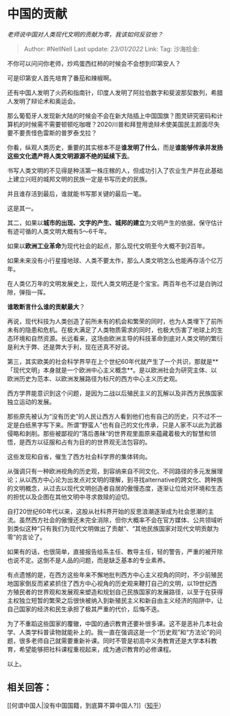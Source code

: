 # 中国的贡献
*老师说中国对人类现代文明的贡献为零，我该如何反驳他？*

> Author: #NellNell
> Last update: *23/01/2022*
> Link:
> Tag:
> 沙海拾金:

不你可以问问你老师，炒鸡蛋西红柿的时候会不会想到印第安人？

可是印第安人首先培育了番茄和辣椒啊。

还有中国人发明了火药和指南针，印度人发明了阿拉伯数字和斐波那契数列，希腊人发明了辩论术和奥运会。

那么葡萄牙人发现新大陆的时候会不会在新大陆插上中国国旗？图灵研究密码和计算机的时候需不需要顿顿吃咖喱？2020川普和拜登用诡辩术使美国民主颜面尽失要不要责怪色雷斯的普罗泰戈拉？

你看，纵观人类历史，重要的其实根本不是**谁发明了什么**，而是**谁能够传承并发扬这些文化遗产将人类文明源源不绝的延续下去**。

书写人类文明的不见得是种活第一株庄稼的人，但成功引入了农业生产并在此基础上建立兴旺的城邦文明的民族一定是书写历史的民族。

并且谁存活到最后，谁就能书写那关键的最后一笔。

这是其一。

其二，如果以**城市的出现、文字的产生、城邦的建立**为文明产生的依据，保守估计有迹可循的人类文明大概有5～6千年。

如果以**欧洲工业革命**为现代社会的起点，那么现代文明至今大概不到2百年。

如果未来没有小行星撞地球、人类不要太作，那么人类文明怎么也能再存活个亿万年。

在人类亿万年的文明发展史上，现代人类文明还是个宝宝。两百年也不过是白驹过隙，弹指一挥。

**谁敢断言什么谁的贡献最大**？

再说，现代科技为人类创造了前所未有的机会和繁荣的同时，也为人类埋下了前所未有的隐患和危机。在极大满足了人类物质需求的同时，也极大伤害了地球上的生态环境和自然资源。长远看来，这场由欧洲主导的科技革命到底对人类文明的繁衍是利大于弊、还是弊大于利，现在还真不好说。

第三，其实欧美的社会科学界早在上个世纪60年代就产生了一个共识，那就是**「现代文明」本身就是一个欧洲中心主义概念**。是以欧洲社会为研究主体、以欧洲历史为范本、以欧洲发展路径为标尺的西方中心主义历史观。

西方学界能意识到这个问题，是因为二战以后殖民主义的瓦解以及非西方民族国家独立运动的发展。

那些原先被认为“没有历史”的人民让西方人看到他们也有自己的历史，只不过不一定是白纸黑字写下来。所谓“野蛮人”也有自己的文化传承，只是人家不以此为武器侵略和剥削。那些被鄙视的“落后愚昧“的世界观里面原来蕴藏着极大的智慧和领悟，是西方以征服和占有为目的的世界观无法包容的。

这些发现和自省，催生了西方社会科学界的集体转向。

从强调只有一种欧洲视角的历史观，到容纳来自不同文化、不同路径的多元发展理论；从以西方中心论为出发点对文明的理解，到寻找alternative的跨文化、跨种族的文明概念，从过去以现代文明创造者自居的傲慢态度，逐渐让位给对环境和生态的担忧以及企图在其他文明中寻求救赎的迫切。

自打20世纪60年代以来，这股从社科界开始的反思浪潮逐渐成为社会思潮的主流。虽然西方社会的傲慢还未完全消除，但你大概率不会在官方媒体、公共领域听到类似这种“只有我们为现代文明做出了贡献”、“其他民族国家对现代文明贡献为零”的言论了。

如果有的话，也很简单，直接报告给系主任、教导主任，轻的警告，严重的被开除也说不定。这倒不是人品的问题，而是缺乏基本的专业素养。

有点遗憾的是，在西方这些年来不懈地批判西方中心主义视角的同时，不少前殖民地国家倒反而紧紧抓住了西方中心视角的历史观来鞭打自己的文明，以19世纪西方殖民者的世界观和发展观来塑造和规划自己民族国家的发展路径，以至于在获得主权独立短暂的繁荣之后很快被纳入到新殖民主义和新自由主义经济的陷阱中，让自己国家的经济和民生承担了极其严重的代价，后悔不迭。

为了不重蹈这些国家的覆辙，中国的通识教育还要补很多课。这不是恶补几本社会学、人类学科普读物就能补上的。我一直在强调这是一个“历史观”和“方法论”的问题，很多老师自己就需要重新补课。同时不管是初高中义务教育还是大学本科教育，希望能够把社科课程重视起来，成为通识教育的必修课程。

以上。

## 相关回答：

[[何谓中国人|没有中国国籍，到底算不算中国人?]]（[知乎](https://www.zhihu.com/question/373935116/answer/1395327284)）
